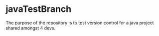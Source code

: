# javaTestBranch

The purpose of the repository is to test version control for a java project shared amongst 4 devs. 
